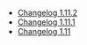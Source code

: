 *   [Changelog 1.11.2](/display/de/Changelog+1.11.2)
*   [Changelog 1.11.1](/display/de/Changelog+1.11.1)
*   [Changelog 1.11](/display/de/Changelog+1.11)